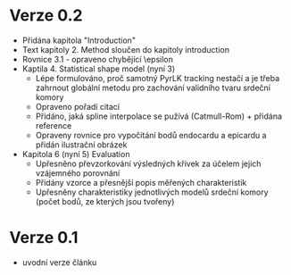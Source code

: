 # Verze 0.2

- Přidána kapitola "Introduction"
- Text kapitoly 2. Method sloučen do kapitoly introduction
- Rovnice 3.1 - opraveno chybějící \epsilon
- Kaptila 4. Statistical shape model (nyní 3)
	- Lépe formulováno, proč samotný PyrLK tracking nestačí a je třeba zahrnout globální metodu pro zachování validního tvaru srdeční komory
	- Opraveno pořadí citací
	- Přidáno, jaká spline interpolace se pužívá (Catmull-Rom) + přidána reference
	- Opraveny rovnice pro vypočítání bodů endocardu a epicardu a přidán ilustrační obrázek
- Kapitola 6 (nyní 5) Evaluation
	- Upřesněno převzorkování výsledných křivek za účelem jejich vzájemného porovnání
	- Přidány vzorce a přesnější popis měřených charakteristik
	- Upřesněny charakteristiky jednotlivých modelů srdeční komory (počet bodů, ze kterých jsou tvořeny)



# Verze 0.1

- uvodní verze článku

